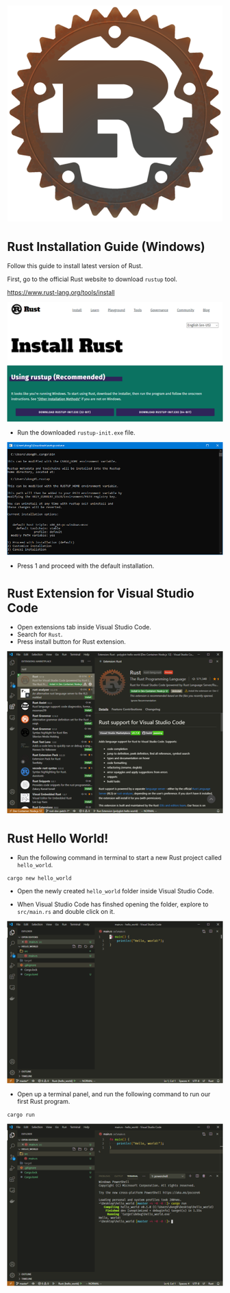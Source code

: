 ![logo](img/logo.png)
# Rust Installation Guide (Windows)
Follow this guide to install
latest version of Rust.

First, go to the official Rust website
to download `rustup` tool.

<https://www.rust-lang.org/tools/install>

![website](img/official_website.png)

- Run the downloaded `rustup-init.exe` file.

![rustup](img/rustup.png)

- Press 1 and proceed with the default installation.

# Rust Extension for Visual Studio Code

- Open extensions tab inside Visual Studio Code.
- Search for `Rust`.
- Press install button for Rust extension.

![extension](img/extension.png)

# Rust Hello World!

- Run the following command in terminal
to start a new Rust project called `hello_world`.
```
cargo new hello_world
```
- Open the newly created `hello_world` folder inside
Visual Studio Code.

- When Visual Studio Code has finshed opening the folder,
explore to `src/main.rs` and double click on it.

![editor](img/editor.png)

- Open up a terminal panel, and run the following command
to run our first Rust program.
```
cargo run
```

![run](img/run.png)
